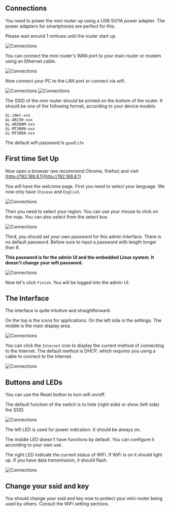 ## Connections
You need to power the mini router up using a USB 5V/1A power adapter. The power adapters for smartphones are perfect for this.

Please wait around 1 mintues until the router start up.

![Connections](src/connections1.png)

You can connect the mini router's WAN port to your main router or modem using an Ethernet cable. 

![Connections](src/connections.png)

Now connect your PC to the LAN port or connect via wifi.

![Connections](src/connections3.png) 
![Connections](src/connections4.png)

The SSID of the mini router should be printed on the bottom of the router. It should be one of the following format, according to your device models: 
```
GL-iNet-xxx
GL-AR150-xxx
GL-AR300M-xxx 
GL-MT300N-xxx
GL-MT300A-xxx
```
The default wifi password is `goodlife`

## First time Set Up

Now open a browser (we recommend Chrome, firefox) and visit [http://192.168.8.1](http://192.168.8.1) 

You will have the welcome page. First you need to select your language. We now only have `Chinese` and `English`.
 
![Connections](src/welcome.png)

Then you need to select your region. You can use your mouse to click on the map. You can also select from the select box.

![Connections](src/region.png)

Third, you should set your own password for this admin Interface. There is no default password. Before sure to input a password with length longer than 8.

**This password is for the admin UI and the embedded Linux system. It doesn't change your wifi password.**

![Connections](src/password.png)

Now let's click `Finish`. You will be logged into the admin UI.

## The Interface

The interface is quite intuitive and straightforward.

On the top is the icons for applications. On the left side is the settings. The middle is the main display area.

![Connections](src/main_ui.png)

You can click the `Internet` icon to display the current method of connecting to the Internet. The default method is DHCP, which requires you using a cable to connect to the Internet.

![Connections](src/internet_status.png)

## Buttons and LEDs

You can use the Reset button to turn wifi on/off. 

The default function of the switch is to hide (right side) or show (left side) the SSID. 

![Connections](src/buttons.png)

The left LED is used for power indication. It should be always on.

The middle LED doesn't have functions by default. You can configure it according to your own use.

The right LED indicate the current status of WiFi. If WiFi is on it should light up. If you have data transmission, it should flash.

![Connections](src/leds.png)

## Change your ssid and key

You should change your ssid and key now to protect your mini router being used by others. Consult the WiFi setting sections.